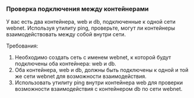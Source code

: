 
### Проверка подключения между контейнерами

У вас есть два контейнера, web и db, подключенные к одной сети webnet. Используя утилиту ping, проверьте, могут ли контейнеры взаимодействовать между собой внутри сети.

Требования:
1. Необходимо создать сеть с именем webnet, к которой будут подключены оба контейнера: web и db. 
2. Оба контейнера, web и db, должны быть подключены к одной и той же сети webnet для возможности взаимодействия. 
3. Использовать утилиту ping внутри контейнера web для проверки возможности взаимодействия с контейнером db по сети webnet.